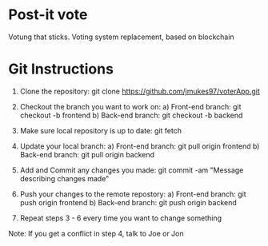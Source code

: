 # Post-it vote
Votung that sticks.
Voting system replacement, based on blockchain 

# Git Instructions

1. Clone the repository: git clone https://github.com/jmukes97/voterApp.git

2. Checkout the branch you want to work on:
  a) Front-end branch: git checkout -b frontend
  b) Back-end branch: git checkout -b backend
  
3. Make sure local repository is up to date: git fetch

4. Update your local branch: 
  a) Front-end branch: git pull origin frontend
  b) Back-end branch: git pull origin backend

5. Add and Commit any changes you made: git commit -am "Message describing changes made"

6. Push your changes to the remote repostory:
  a) Front-end branch: git push origin frontend
  b) Back-end branch: git push origin backend

7. Repeat steps 3 - 6 every time you want to change something

Note: If you get a conflict in step 4, talk to Joe or Jon
